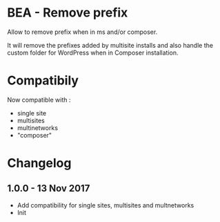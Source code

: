 # BEA - Remove prefix

Allow to remove prefix when in ms and/or composer.

It will remove the prefixes added by multisite installs and also handle the custom folder for WordPress when in Composer installation.

# Compatibily

Now compatible with :
* single site
* multisites
* multinetworks
* "composer"

# Changelog ##

## 1.0.0 - 13 Nov 2017
* Add compatibility for single sites, multisites and multnetworks
* Init
